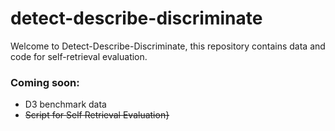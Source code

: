 # detect-describe-discriminate
Welcome to Detect-Describe-Discriminate, this repository contains data and code for self-retrieval evaluation.

### Coming soon:
- D3 benchmark data
- ~~Script for Self Retrieval Evaluation}~~
